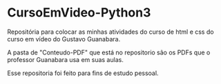 # CursoEmVideo-Python3
Repositória para colocar as minhas atividades do curso de html e css do curso em vídeo do Gustavo Guanabara.

A pasta de "Conteudo-PDF" que está no repositorio são os PDFs que o professor Guanabara usa em suas aulas.

Esse repositoria foi feito para fins de estudo pessoal.
